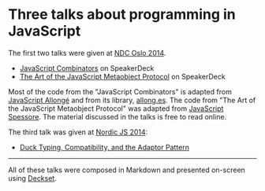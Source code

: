 # Three talks about programming in JavaScript

The first two talks were given at [NDC Oslo 2014][1].

* [JavaScript Combinators][7] on SpeakerDeck
* [The Art of the JavaScript Metaobject Protocol][8] on SpeakerDeck

[7]: https://speakerdeck.com/raganwald/javascript-combinators
[8]: https://speakerdeck.com/raganwald/the-art-of-the-javascript-metaobject-protocol

[1]: https://www.ndcoslo.com
[2]: https://decksetapp.com

Most of the code from the "JavaScript Combinators" is adapted from [JavaScript Allongé][3] and from its library, [allong.es][5]. The code from "The Art of the JavaScript Metaobject Protocol" was adapted from [JavaScript Spessore][4]. The material discussed in the talks is free to read online.

[3]: https://leanpub.com/javascript-allonge/read
[4]: https://leanpub.com/javascript-spessore/read
[5]: http://allong.es

The third talk was given at [Nordic JS 2014][6]:

* [Duck Typing, Compatibility, and the Adaptor Pattern][7]

[6]: https://nordicjs.com
[7]: https://speakerdeck.com/raganwald/duck-typing-compatibility-and-the-adaptor-pattern

---

All of these talks were composed in Markdown and presented on-screen using [Deckset][2].
